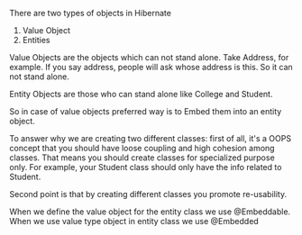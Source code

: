 There are two types of objects in Hibernate

1. Value Object
2. Entities

Value Objects are the objects which can not stand alone. Take Address, for example. If you say address, people will ask whose address is this. So it can not stand alone.

Entity Objects are those who can stand alone like College and Student.

So in case of value objects preferred way is to Embed them into an entity object.

To answer why we are creating two different classes: first of all, it's a OOPS concept that you should have loose coupling and high cohesion among classes. That means you should create classes for specialized purpose only. For example, your Student class should only have the info related to Student.

Second point is that by creating different classes you promote re-usability.

When we define the value object for the entity class we use @Embeddable.
When we use value type object in entity class we use @Embedded
